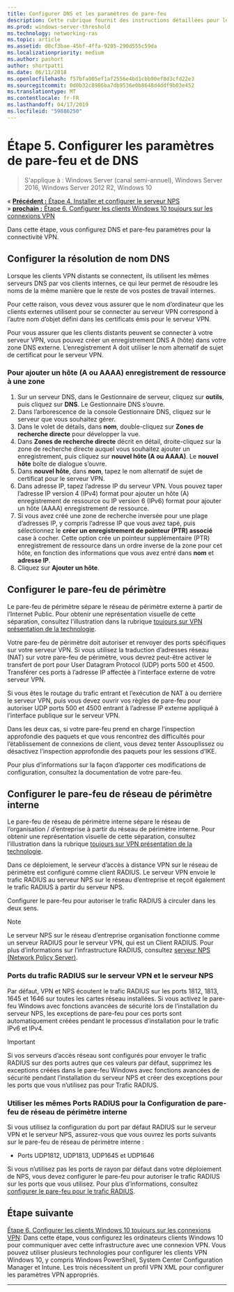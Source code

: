 ```yaml
---
title: Configurer DNS et les paramètres de pare-feu
description: Cette rubrique fournit des instructions détaillées pour le déploiement VPN Always On dans Windows Server 2016.
ms.prod: windows-server-threshold
ms.technology: networking-ras
ms.topic: article
ms.assetid: d8cf3bae-45bf-4ffa-9205-290d555c59da
ms.localizationpriority: medium
ms.author: pashort
author: shortpatti
ms.date: 06/11/2018
ms.openlocfilehash: f57bfa005ef1af2556e4bd1cbb90ef8d3cfd22e3
ms.sourcegitcommit: 0d0b32c8986ba7db9536e0b8648d4ddf9b03e452
ms.translationtype: MT
ms.contentlocale: fr-FR
ms.lasthandoff: 04/17/2019
ms.locfileid: "59886250"
---
```

# <a name="step-5-configure-dns-and-firewall-settings"></a>Étape 5. Configurer les paramètres de pare-feu et de DNS

>S'applique à : Windows Server (canal semi-annuel), Windows Server 2016, Windows Server 2012 R2, Windows 10

&#171;  [**Précédent :** Étape 4. Installer et configurer le serveur NPS](vpn-deploy-nps.md)<br>
&#187;  [**prochain :** Étape 6. Configurer les clients Windows 10 toujours sur les connexions VPN](vpn-deploy-client-vpn-connections.md)

Dans cette étape, vous configurez DNS et pare-feu paramètres pour la connectivité VPN.

## <a name="configure-dns-name-resolution"></a>Configurer la résolution de nom DNS

Lorsque les clients VPN distants se connectent, ils utilisent les mêmes serveurs DNS par vos clients internes, ce qui leur permet de résoudre les noms de la même manière que le reste de vos postes de travail internes. 

Pour cette raison, vous devez vous assurer que le nom d’ordinateur que les clients externes utilisent pour se connecter au serveur VPN correspond à l’autre nom d’objet défini dans les certificats émis pour le serveur VPN.

Pour vous assurer que les clients distants peuvent se connecter à votre serveur VPN, vous pouvez créer un enregistrement DNS A (hôte) dans votre zone DNS externe. L’enregistrement A doit utiliser le nom alternatif de sujet de certificat pour le serveur VPN.


### <a name="to-add-a-host-a-or-aaaa-resource-record-to-a-zone"></a>Pour ajouter un hôte \(A ou AAAA\) enregistrement de ressource à une zone

1. Sur un serveur DNS, dans le Gestionnaire de serveur, cliquez sur **outils**, puis cliquez sur **DNS**. Le Gestionnaire DNS s’ouvre.
2. Dans l’arborescence de la console Gestionnaire DNS, cliquez sur le serveur que vous souhaitez gérer.
3. Dans le volet de détails, dans **nom**, double\-cliquez sur **Zones de recherche directe** pour développer la vue.
4. Dans **Zones de recherche directe** décrit en détail, droite\-cliquez sur la zone de recherche directe auquel vous souhaitez ajouter un enregistrement, puis cliquez sur **nouvel hôte \(A ou AAAA\)**. Le **nouvel hôte** boîte de dialogue s’ouvre.
5. Dans **nouvel hôte**, dans **nom**, tapez le nom alternatif de sujet de certificat pour le serveur VPN.
6. Dans adresse IP, tapez l’adresse IP du serveur VPN. Vous pouvez taper l’adresse IP version 4 (IPv4) format pour ajouter un hôte \(A\) enregistrement de ressource ou IP version 6 \(IPv6\) format pour ajouter un hôte \(AAAA\) enregistrement de ressource.
7. Si vous avez créé une zone de recherche inversée pour une plage d’adresses IP, y compris l’adresse IP que vous avez tapé, puis sélectionnez le **créer un enregistrement de pointeur (PTR) associé** case à cocher.  Cette option crée un pointeur supplémentaire \(PTR\) enregistrement de ressource dans un ordre inverse de la zone pour cet hôte, en fonction des informations que vous avez entré dans **nom** et **adresse IP**.
8. Cliquez sur **Ajouter un hôte**.

## <a name="configure-the-edge-firewall"></a>Configurer le pare-feu de périmètre

Le pare-feu de périmètre sépare le réseau de périmètre externe à partir de l’Internet Public. Pour obtenir une représentation visuelle de cette séparation, consultez l’illustration dans la rubrique [toujours sur VPN présentation de la technologie](../always-on-vpn-technology-overview.md).

Votre pare-feu de périmètre doit autoriser et renvoyer des ports spécifiques sur votre serveur VPN. Si vous utilisez la traduction d’adresses réseau \(NAT\) sur votre pare-feu de périmètre, vous devrez peut-être activer le transfert de port pour User Datagram Protocol \(UDP\) ports 500 et 4500. Transférer ces ports à l’adresse IP affectée à l’interface externe de votre serveur VPN.

Si vous êtes le routage du trafic entrant et l’exécution de NAT à ou derrière le serveur VPN, puis vous devez ouvrir vos règles de pare-feu pour autoriser UDP ports 500 et 4500 entrant à l’adresse IP externe appliqué à l’interface publique sur le serveur VPN.

Dans les deux cas, si votre pare-feu prend en charge l’inspection approfondie des paquets et que vous rencontrez des difficultés pour l’établissement de connexions de client, vous devez tenter Assouplissez ou désactivez l’inspection approfondie des paquets pour les sessions d’IKE.

Pour plus d’informations sur la façon d’apporter ces modifications de configuration, consultez la documentation de votre pare-feu.

## <a name="configure-the-internal-perimeter-network-firewall"></a>Configurer le pare-feu de réseau de périmètre interne

Le pare-feu de réseau de périmètre interne sépare le réseau de l’organisation / d’entreprise à partir du réseau de périmètre interne. Pour obtenir une représentation visuelle de cette séparation, consultez l’illustration dans la rubrique [toujours sur VPN présentation de la technologie](../always-on-vpn-technology-overview.md).

Dans ce déploiement, le serveur d’accès à distance VPN sur le réseau de périmètre est configuré comme client RADIUS.  Le serveur VPN envoie le trafic RADIUS au serveur NPS sur le réseau d’entreprise et reçoit également le trafic RADIUS à partir du serveur NPS.

Configurer le pare-feu pour autoriser le trafic RADIUS à circuler dans les deux sens.


>[!NOTE]
>Le serveur NPS sur le réseau d’entreprise organisation fonctionne comme un serveur RADIUS pour le serveur VPN, qui est un Client RADIUS. Pour plus d’informations sur l’infrastructure RADIUS, consultez [serveur NPS (Network Policy Server)](../../../../../networking/technologies/nps/nps-top.md).

### <a name="radius-traffic-ports-on-the-vpn-server-and-nps-server"></a>Ports du trafic RADIUS sur le serveur VPN et le serveur NPS

Par défaut, VPN et NPS écoutent le trafic RADIUS sur les ports 1812, 1813, 1645 et 1646 sur toutes les cartes réseau installées. Si vous activez le pare-feu Windows avec fonctions avancées de sécurité lors de l’installation du serveur NPS, les exceptions de pare-feu pour ces ports sont automatiquement créées pendant le processus d’installation pour le trafic IPv6 et IPv4.

>[!IMPORTANT]
>Si vos serveurs d’accès réseau sont configurés pour envoyer le trafic RADIUS sur des ports autres que ces valeurs par défaut, supprimez les exceptions créées dans le pare-feu Windows avec fonctions avancées de sécurité pendant l’installation du serveur NPS et créer des exceptions pour les ports que vous n’utilisez pas pour Trafic RADIUS.

### <a name="use-the-same-radius-ports-for-the-internal-perimeter-network-firewall-configuration"></a>Utiliser les mêmes Ports RADIUS pour la Configuration de pare-feu de réseau de périmètre interne

Si vous utilisez la configuration du port par défaut RADIUS sur le serveur VPN et le serveur NPS, assurez-vous que vous ouvrez les ports suivants sur le pare-feu de réseau de périmètre interne :

- Ports UDP1812, UDP1813, UDP1645 et UDP1646

Si vous n’utilisez pas les ports de rayon par défaut dans votre déploiement de NPS, vous devez configurer le pare-feu pour autoriser le trafic RADIUS sur les ports que vous utilisez. Pour plus d’informations, consultez [configurer le pare-feu pour le trafic RADIUS](../../../../../networking/technologies/nps/nps-firewalls-configure.md).

## <a name="next-step"></a>Étape suivante
[Étape 6. Configurer les clients Windows 10 toujours sur les connexions VPN](vpn-deploy-client-vpn-connections.md): Dans cette étape, vous configurez les ordinateurs clients Windows 10 pour communiquer avec cette infrastructure avec une connexion VPN. Vous pouvez utiliser plusieurs technologies pour configurer les clients VPN Windows 10, y compris Windows PowerShell, System Center Configuration Manager et Intune. Les trois nécessitent un profil VPN XML pour configurer les paramètres VPN appropriés. 

---
